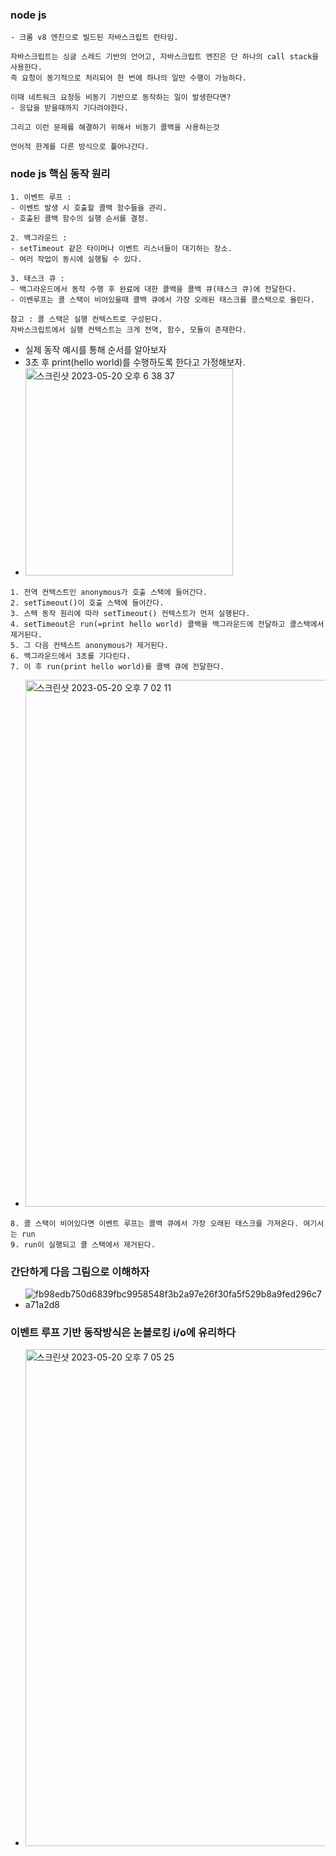 ### node js
```
- 크롬 v8 엔진으로 빌드된 자바스크립트 런타임.
```
```
자바스크립트는 싱글 스레드 기반의 언어고, 자바스크립트 엔진은 단 하나의 call stack을 사용한다.
즉 요청이 동기적으로 처리되어 한 번에 하나의 일만 수행이 가능하다.

이때 네트워크 요청등 비동기 기반으로 동작하는 일이 발생한다면?
- 응답을 받을때까지 기다려야한다.

그리고 이런 문제를 해결하기 위해서 비동기 콜백을 사용하는것

언어적 한계를 다른 방식으로 풀어나간다.
```

### node js 핵심 동작 원리
```
1. 이벤트 루프 : 
- 이벤트 발생 시 호출할 콜백 함수들을 관리. 
- 호출된 콜백 함수의 실행 순서를 결정.

2. 백그라운드 :
- setTimeout 같은 타이머나 이벤트 리스너들이 대기하는 장소.
- 여러 작업이 동시에 실행될 수 있다.

3. 태스크 큐 :
- 백그라운드에서 동작 수행 후 완료에 대한 콜백을 콜백 큐(태스크 큐)에 전달한다.
- 이벤루프는 콜 스택이 비어있을때 콜백 큐에서 가장 오래된 태스크를 콜스택으로 올린다.

참고 : 콜 스택은 실행 컨텍스트로 구성된다.
자바스크립트에서 실행 컨텍스트는 크게 전역, 함수, 모듈이 존재한다.
```
- 실제 동작 예시를 통해 순서를 알아보자
- 3초 후 print(hello world)를 수행하도록 한다고 가정해보자.
- <img width="332" alt="스크린샷 2023-05-20 오후 6 38 37" src="https://github.com/skarltjr/study/assets/62214428/774e36bb-a593-43d1-84f0-d3923a02c275">
```
1. 전역 컨텍스트인 anonymous가 호출 스택에 들어간다.
2. setTimeout()이 호출 스택에 들어간다.
3. 스택 동작 원리에 따라 setTimeout() 컨텍스트가 먼저 실행된다.
4. setTimeout은 run(=print hello world) 콜백을 백그라운드에 전달하고 콜스택에서 제거된다.
5. 그 다음 컨텍스트 anonymous가 제거된다.
6. 백그라운드에서 3초를 기다린다.
7. 이 후 run(print hello world)를 콜백 큐에 전달한다.
```
- <img width="843" alt="스크린샷 2023-05-20 오후 7 02 11" src="https://github.com/skarltjr/study/assets/62214428/0dd1fe81-d71b-4d46-8fb2-9cda1dbce25f">
```
8. 콜 스택이 비어있다면 이벤트 루프는 콜백 큐에서 가장 오래된 태스크를 가져온다. 여기서는 run
9. run이 실행되고 콜 스택에서 제거된다.
```

### 간단하게 다음 그림으로 이해하자
- ![fb98edb750d6839fbc9958548f3b2a97e26f30fa5f529b8a9fed296c7a71a2d8](https://github.com/skarltjr/study/assets/62214428/2797700e-7f0d-4ef2-a52e-4312b706d286)

### 이벤트 루프 기반 동작방식은 논블로킹 i/o에 유리하다
- <img width="795" alt="스크린샷 2023-05-20 오후 7 05 25" src="https://github.com/skarltjr/study/assets/62214428/fbeafe5c-0bf9-44b9-9cab-09cb4206b704">



